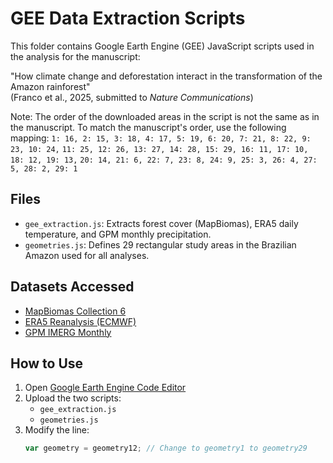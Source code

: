 # GEE Data Extraction Scripts

This folder contains Google Earth Engine (GEE) JavaScript scripts used in the analysis for the manuscript:

"How climate change and deforestation interact in the transformation of the Amazon rainforest"  
(Franco et al., 2025, submitted to *Nature Communications*)

Note: The order of the downloaded areas in the script is not the same as in the manuscript. To match the manuscript's order, use the following mapping:
 `1: 16, 2: 15, 3: 18, 4: 17, 5: 19, 6: 20, 7: 21, 8: 22, 9: 23, 10: 24,`
 `11: 25, 12: 26, 13: 27, 14: 28, 15: 29, 16: 11, 17: 10, 18: 12, 19: 13,`
 `20: 14, 21: 6, 22: 7, 23: 8, 24: 9, 25: 3, 26: 4, 27: 5, 28: 2, 29: 1`

## Files

- `gee_extraction.js`: Extracts forest cover (MapBiomas), ERA5 daily temperature, and GPM monthly precipitation.
- `geometries.js`: Defines 29 rectangular study areas in the Brazilian Amazon used for all analyses.

## Datasets Accessed

- [MapBiomas Collection 6](https://mapbiomas.org/)
- [ERA5 Reanalysis (ECMWF)](https://cds.climate.copernicus.eu/)
- [GPM IMERG Monthly](https://gpm.nasa.gov/data)

## How to Use

1. Open [Google Earth Engine Code Editor](https://code.earthengine.google.com/)
2. Upload the two scripts:
   - `gee_extraction.js`
   - `geometries.js`
3. Modify the line:
   ```javascript
   var geometry = geometry12; // Change to geometry1 to geometry29
